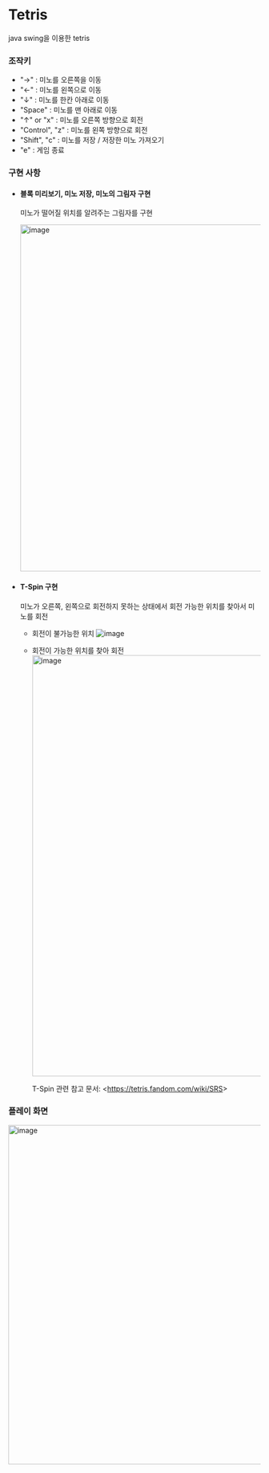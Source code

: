 # Tetris
java swing을 이용한 tetris

### 조작키
- "→" : 미노를 오른쪽을 이동
- "←" : 미노를 왼쪽으로 이동
- "↓" : 미노를 한칸 아래로 이동
- "Space" : 미노를 맨 아래로 이동 
- "↑" or "x" : 미노를 오른쪽 방향으로 회전
- "Control", "z" : 미노를 왼쪽 방향으로 회전
- "Shift", "c" : 미노를 저장 / 저장한 미노 가져오기
- "e" : 게임 종료



### 구현 사항
- #### 블록 미리보기, 미노 저장, 미노의 그림자 구현

  미노가 떨어질 위치를 알려주는 그림자를 구현
  
  <img width="691" alt="image" src="https://user-images.githubusercontent.com/105146508/222311095-bb4c6441-277c-48be-8b33-7a2603779726.png">

- #### T-Spin 구현

  미노가 오른쪽, 왼쪽으로 회전하지 못하는 상태에서 회전 가능한 위치를 찾아서 미노를 회전

  - 회전이 불가능한 위치
  ![image](https://user-images.githubusercontent.com/105146508/222311937-d2242633-d85e-44e7-a7cd-41dc73df89a9.png)
  
  - 회전이 가능한 위치를 찾아 회전
    <img width="839" alt="image" src="https://user-images.githubusercontent.com/105146508/222312053-9a47b756-e36f-44f0-b2bf-2ddf0b630831.png">

     T-Spin 관련 참고 문서: <<https://tetris.fandom.com/wiki/SRS>>

### 플레이 화면
<img width="676" alt="image" src="https://user-images.githubusercontent.com/105146508/222309611-6440d63c-cf18-4040-a4bd-98164bd424de.png">




